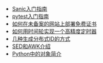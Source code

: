 <!--
 * @Author: Hiseh
 * @Date: 2020-05-06 10:36:38
 * @LastEditors: Hiseh
 * @LastEditTime: 2020-09-27 09:10:44
 * @Description: 计算机相关随笔
 -->
- [Sanic入门指南](./Sanic入门指南/README.md)
- [pytest入门指南](./pytest入门指南/README.md)
- [如何在未备案的网站上部署免费证书](./tools/letsencrypt.md)
- [如何用时间轮实现一个高精度定时器](./arch/timing_wheel.md)
- [几种生成分布式ID的方式](./arch/gen_id.md)
- [SED和AWK介绍](./tools/sed_awk.md)
- [Python中的对象简介](./python/pyobject.md)